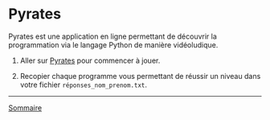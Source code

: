 # Pyrates

Pyrates est une application en ligne permettant de découvrir la programmation via le langage Python de manière vidéoludique.

1. Aller sur [Pyrates](https://py-rates.fr/) pour commencer à jouer.

2. Recopier chaque programme vous permettant de réussir un niveau dans votre fichier `réponses_nom_prenom.txt`.

_____________________

[Sommaire](./../../README.md)